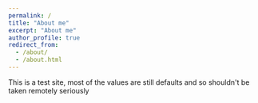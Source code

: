 ```yaml
---
permalink: /
title: "About me"
excerpt: "About me"
author_profile: true
redirect_from: 
  - /about/
  - /about.html
---
```


This is a test site, most of the values are still defaults and so shouldn't be taken remotely seriously
